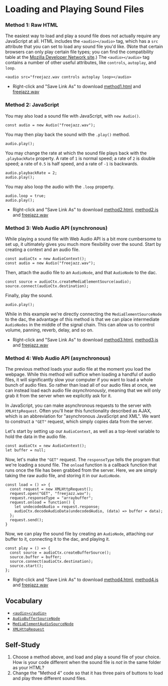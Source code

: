 # Loading and Playing Sound Files

### Method 1: Raw HTML

The easiest way to load and play a sound file does not actually require any
JavaScript at all.  HTML includes the `<audio></audio>` tag, which has a `src`
attribute that you can set to load any sound file you'd like.  (Note that
certain browsers can only play certain file types; you can find the
compatibility table at the [Mozilla Developer Network
site](https://developer.mozilla.org/en-US/docs/Web/HTML/Supported_media_formats#Browser_compatibility).)
The `<audio></audio>` tag contains a number of other useful attributes, like
`controls`, `autoplay`, and `loop`.

	<audio src="freejazz.wav controls autoplay loop></audio>

* Right-click and "Save Link As" to download [method1.html](method1.html) and
  [freejazz.wav](freejazz.wav)


### Method 2: JavaScript

You may also load a sound file with JavaScript, with `new Audio()`.

	const audio = new Audio("freejazz.wav");

You may then play back the sound with the `.play()` method.

	audio.play();

You may change the rate at which the sound file plays back with the
`.playbackRate` property.  A rate of `1` is normal speed; a rate of `2` is
double speed; a rate of `0.5` is half speed, and a rate of `-1` is backwards.

	audio.playbackRate = 2;
	audio.play();

You may also loop the audio with the `.loop` property.

	audio.loop = true;
	audio.play();

* Right-click and "Save Link As" to download [method2.html](method2.html),
  [method2.js](method2.js) and [freejazz.wav](freejazz.wav)

### Method 3: Web Audio API (synchronous)

While playing a sound file with Web Audio API is a bit more cumbersome to set
up, it ultimately gives you much more flexibility over the sound.  Start by
creating a context and an audio file.

	const audioCtx = new AudioContext();
	const audio = new Audio("freejazz.wav");

Then, attach the audio file to an `AudioNode`, and that `AudioNode` to the dac.

	const source = audioCtx.createMediaElementSource(audio);
	source.connect(audioCtx.destination);

Finally, play the sound.

	audio.play();

While in this example we're directly connecting the `MediaElementSourceNode` to
the dac, the advantage of this method is that we can place intermediate
`AudioNodes` in the middle of the signal chain.  This can allow us to control
volume, panning, reverb, delay, and so on.

* Right-click and "Save Link As" to download [method3.html](method3.html),
  [method3.js](method3.js) and [freejazz.wav](freejazz.wav)

### Method 4: Web Audio API (asynchronous)

The previous method loads your audio file at the moment you load the webpage.  While
this method will suffice when loading a handful of audio files, it will
significantly slow your computer if you want to load a whole bunch of audio
files.  So rather than load all of our audio files at once, we can instead load
each audio file *asynchronously*, meaning that we will only grab it from the server
when we explicitly ask for it.

In JavaScript, you can make asynchronous requests to the server with
`XMLHttpRequest`.  Often you'll hear this functionality described as AJAX,
which is an abbreviation for "asynchronous JavaScript and XML".  We want to
construct a `"GET"` request, which simply copies data from the server.

Let's start by setting up our `AudioContext`, as well as a top-level variable
to hold the data in the audio file.

	const audioCtx = new AudioContext();
	let buffer = null;

Now, let's make the `"GET"` request.  The `responseType` tells the program that
we're loading a sound file.  The `onload` function is a callback function that
runs once the file has been grabbed from the server.  Here, we are simply
taking the raw audio file, and storing it in our `AudioNode`.

	const load = () => {
	  const request = new XMLHttpRequest();
	  request.open("GET", "freejazz.wav");
	  request.responseType = "arraybuffer";
	  request.onload = function() {
	    let undecodedAudio = request.response;
	    audioCtx.decodeAudioData(undecodedAudio, (data) => buffer = data);
	  };
	  request.send();
	}

Now, we can play the sound file by creating an `AudioNode`, attaching our
buffer to it, connecting it to the dac, and playing it.

	const play = () => {
	  const source = audioCtx.createBufferSource();
	  source.buffer = buffer;
	  source.connect(audioCtx.destination);
	  source.start();
	};

* Right-click and "Save Link As" to download [method4.html](method4.html),
  [method4.js](method4.js) and [freejazz.wav](freejazz.wav)

## Vocabulary

- [`<audio></audio>`](https://developer.mozilla.org/en-US/docs/Web/HTML/Element/audio)
- [`AudioBufferSourceNode`](https://developer.mozilla.org/en-US/docs/Web/API/AudioBufferSourceNode)
- [`MediaElementAudioSourceNode`](https://developer.mozilla.org/en-US/docs/Web/API/MediaElementAudioSourceNode)
- [`XMLHttpRequest`](https://developer.mozilla.org/en-US/docs/Web/API/XMLHttpRequest)


## Self-Study

1. Choose a method above, and load and play a sound file of your choice.  How
   is your code different when the sound file is *not* in the same folder as
   your HTML?
2. Change the "Method 4" code so that it has three pairs of buttons to load and
   play three different sound files.
